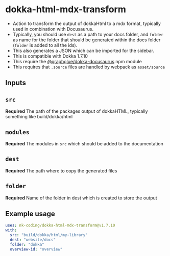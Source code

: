 # dokka-html-mdx-transform

- Action to transform the output of dokkaHtml to a mdx format, typically used in combination  with Docusaurus.
- Typically, you should use `dest` as a path to your docs folder, and `folder` as name for the folder that should be generated within the docs folder (`folder` is added to all the ids).
- This also generates a JSON which can be imported for the sidebar.
- This is compatible with Dokka 1.7.10
- This require the [@graphglue/dokka-docusaurus](https://www.npmjs.com/package/@graphglue/dokka-mdx-component) npm module
- This requires that `.source` files are handled by webpack as `asset/source`

## Inputs

## `src`

**Required** The path of the packages output of dokkaHTML, typically something like build/dokka/html

## `modules`

**Required** The modules in `src` which should be added to the documentation

## `dest`

**Required** The path where to copy the generated files

## `folder`

**Required** Name of the folder in dest which is created to store the output

## Example usage

```yml
uses: nk-coding/dokka-html-mdx-transform@v1.7.10
with:
  src: "build/dokka/html/my-library"
  dest: "website/docs"
  folder: "dokka"
  overview-id: "overview"
```